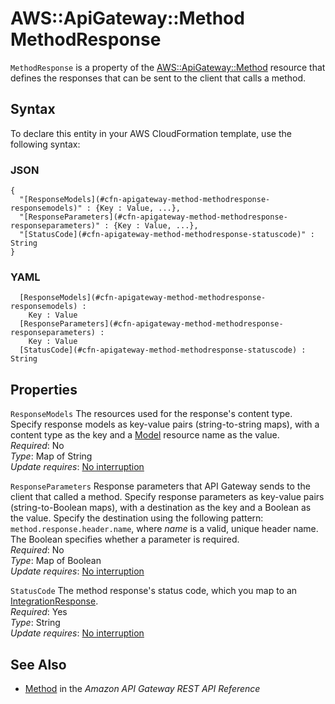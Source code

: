 # AWS::ApiGateway::Method MethodResponse<a name="aws-properties-apitgateway-method-methodresponse"></a>

`MethodResponse` is a property of the [AWS::ApiGateway::Method](https://docs.aws.amazon.com/AWSCloudFormation/latest/UserGuide/aws-resource-apigateway-method.html) resource that defines the responses that can be sent to the client that calls a method\.

## Syntax<a name="aws-properties-apitgateway-method-methodresponse-syntax"></a>

To declare this entity in your AWS CloudFormation template, use the following syntax:

### JSON<a name="aws-properties-apitgateway-method-methodresponse-syntax.json"></a>

```
{
  "[ResponseModels](#cfn-apigateway-method-methodresponse-responsemodels)" : {Key : Value, ...},
  "[ResponseParameters](#cfn-apigateway-method-methodresponse-responseparameters)" : {Key : Value, ...},
  "[StatusCode](#cfn-apigateway-method-methodresponse-statuscode)" : String
}
```

### YAML<a name="aws-properties-apitgateway-method-methodresponse-syntax.yaml"></a>

```
﻿  [ResponseModels](#cfn-apigateway-method-methodresponse-responsemodels) : 
    Key : Value
﻿  [ResponseParameters](#cfn-apigateway-method-methodresponse-responseparameters) : 
    Key : Value
﻿  [StatusCode](#cfn-apigateway-method-methodresponse-statuscode) : String
```

## Properties<a name="aws-properties-apitgateway-method-methodresponse-properties"></a>

`ResponseModels`  <a name="cfn-apigateway-method-methodresponse-responsemodels"></a>
The resources used for the response's content type\. Specify response models as key\-value pairs \(string\-to\-string maps\), with a content type as the key and a [Model](https://docs.aws.amazon.com/AWSCloudFormation/latest/UserGuide/aws-resource-apigateway-model.html) resource name as the value\.  
*Required*: No  
*Type*: Map of String  
*Update requires*: [No interruption](https://docs.aws.amazon.com/AWSCloudFormation/latest/UserGuide/using-cfn-updating-stacks-update-behaviors.html#update-no-interrupt)

`ResponseParameters`  <a name="cfn-apigateway-method-methodresponse-responseparameters"></a>
Response parameters that API Gateway sends to the client that called a method\. Specify response parameters as key\-value pairs \(string\-to\-Boolean maps\), with a destination as the key and a Boolean as the value\. Specify the destination using the following pattern: `method.response.header.name`, where *name* is a valid, unique header name\. The Boolean specifies whether a parameter is required\.  
*Required*: No  
*Type*: Map of Boolean  
*Update requires*: [No interruption](https://docs.aws.amazon.com/AWSCloudFormation/latest/UserGuide/using-cfn-updating-stacks-update-behaviors.html#update-no-interrupt)

`StatusCode`  <a name="cfn-apigateway-method-methodresponse-statuscode"></a>
The method response's status code, which you map to an [IntegrationResponse](https://docs.aws.amazon.com/AWSCloudFormation/latest/UserGuide/aws-properties-apitgateway-method-integration-integrationresponse.html)\.  
*Required*: Yes  
*Type*: String  
*Update requires*: [No interruption](https://docs.aws.amazon.com/AWSCloudFormation/latest/UserGuide/using-cfn-updating-stacks-update-behaviors.html#update-no-interrupt)

## See Also<a name="aws-properties-apitgateway-method-methodresponse--seealso"></a>
+ [Method](https://docs.aws.amazon.com/apigateway/api-reference/resource/method/) in the *Amazon API Gateway REST API Reference*
